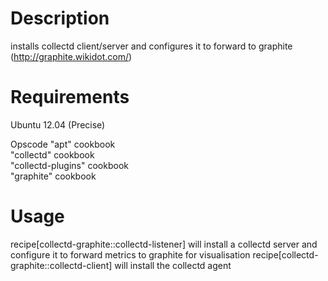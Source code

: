 Description
===========

installs collectd client/server and configures it to forward to graphite (http://graphite.wikidot.com/)

Requirements
============

Ubuntu 12.04 (Precise)

Opscode "apt" cookbook  
"collectd" cookbook  
"collectd-plugins" cookbook  
"graphite" cookbook  


Usage
=====

recipe[collectd-graphite::collectd-listener] will install a collectd server 
and configure it to forward metrics to graphite for visualisation
recipe[collectd-graphite::collectd-client] will install the collectd agent

